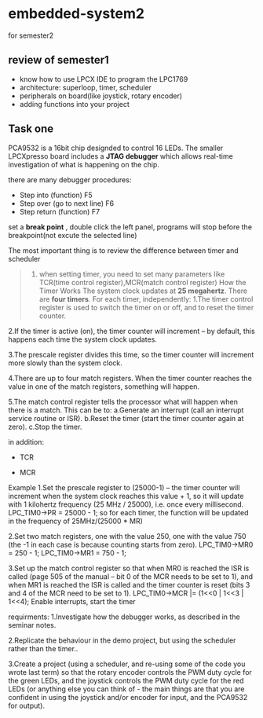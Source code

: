 # embedded-system2
for semester2

## review of semester1
- know how to use LPCX IDE to program the LPC1769
- architecture: superloop, timer, scheduler
- peripherals on board(like joystick, rotary encoder)
- adding functions into your project

## Task one
PCA9532 is a 16bit chip designded to control 16 LEDs. The smaller LPCXpresso board includes a **JTAG debugger** which allows real-time investigation of what is happening on the chip.

there are many debugger procedures:
- Step into (function) F5
- Step over (go to next line) F6
- Step return (function) F7

set a **break point** , double click the left panel, programs will stop before the breakpoint(not excute the selected line)

The most important thing is to review the difference between timer and scheduler
> 1. when setting timer, you need to set many parameters like TCR(time control register),MCR(match control register)
> How the Timer Works
The system clock updates at **25 megahertz**.
There are **four timers**.  For each timer, independently:
1.The timer control register is used to switch the timer on or off, and to reset the timer counter.

2.If the timer is active (on), the timer counter will increment – by default, this happens each time the system clock updates.

3.The prescale register divides this time, so the timer counter will increment more slowly than the system clock.  

4.There are up to four match registers.  When the timer counter reaches the value in one of the match registers, something will happen.

5.The match control register tells the processor what will happen when there is a match. 
This can be to:
a.Generate an interrupt (call an interrupt service routine or ISR).
b.Reset the timer (start the timer counter again at zero).
c.Stop the timer.

 in addition:
 - TCR
 
 - MCR
 
 
 Example
1.Set the prescale register to (25000-1) – the timer counter will increment when the system clock reaches this value + 1, so it will update with 1 kilohertz frequency (25 MHz / 25000), i.e. once every millisecond.
LPC_TIM0->PR = 25000 - 1;  so for each timer, the function will be updated in the frequency of  25MHz/(25000 * MR)

2.Set two match registers, one with the value 250, one with the value 750 (the -1 in each case is because counting starts from zero).
LPC_TIM0->MR0 = 250 - 1;
LPC_TIM0->MR1 = 750 - 1;

3.Set up the match control register so that when MR0 is reached the ISR is called (page 505 of the manual – bit 0 of the MCR needs to be set to 1), and when MR1 is reached the ISR is called and the timer counter is reset (bits 3 and 4 of the MCR need to be set to 1).
LPC_TIM0->MCR |= (1<<0 | 1<<3 | 1<<4);
Enable interrupts, start the timer



requirments:
1.Investigate how the debugger works, as described in the seminar notes.

2.Replicate the behaviour in the demo project, but using the scheduler rather than the timer..

3.Create a project (using a scheduler, and re-using some of the code you wrote last term) so that the rotary encoder controls the PWM duty cycle for the green LEDs, and the joystick controls the PWM duty cycle for the red LEDs (or anything else you can think of - the main things are that you are confident in using the joystick and/or encoder for input, and the PCA9532 for output).

